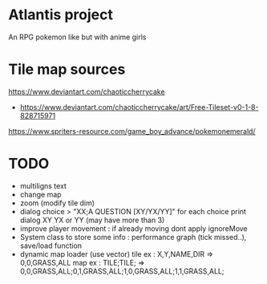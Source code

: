 # Atlantis project
An RPG pokemon like but with anime girls 

# Tile map sources
https://www.deviantart.com/chaoticcherrycake
- https://www.deviantart.com/chaoticcherrycake/art/Free-Tileset-v0-1-8-828715971

https://www.spriters-resource.com/game_boy_advance/pokemonemerald/

# TODO
- multiligns text 
- change map
- zoom (modify tile dim)
- dialog choice > "XX;A QUESTION [XY/YX/YY]" for each choice print dialog XY YX or YY (may have more than 3) 
- improve player movement : if already moving dont apply ignoreMove
- System class to store some info : performance graph (tick missed..), save/load function
- dynamic map loader (use <Tile>vector)
	tile ex : X,Y,NAME,DIR	=> 0,0,GRASS,ALL
	map  ex : TILE;TILE;    => 0,0,GRASS,ALL;0,1,GRASS,ALL;1,0,GRASS,ALL;1,1,GRASS,ALL;
							   